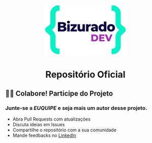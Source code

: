<p align="center">
      <img src="img\web-site\logo-home2.png" alt="Logo-bizuradodev" width="260" height="160">
  
  <h1 align="center">Repositório Oficial</h1>
</p>

## 🤝🏻 Colabore! Participe do Projeto
### Junte-se a *EUQUIPE* e seja mais um autor desse projeto.

- Abra Pull Requests com atualizações
- Discuta ideias em Issues
- Compartilhe o repositório com a sua comunidade
- Mande feedbacks no [LinkedIn](https://www.linkedin.com/in/rsantosmenezes/)
